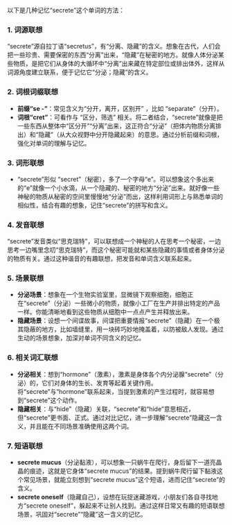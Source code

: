 以下是几种记忆“secrete”这个单词的方法：

### 1. 词源联想
“secrete”源自拉丁语“secretus”，有“分离、隐藏”的含义。想象在古代，人们会把一些珍贵、需要保密的东西“分离”出来，“隐藏”在秘密的地方。就像人体分泌某些物质，是把它们从身体的大循环中“分离”出来藏在特定部位或排出体外，这样从词源角度建立联系，便于记忆它“分泌；隐藏”的含义。

### 2. 词根词缀联想
 - **前缀“se -”**：常见含义为“分开，离开，区别开” ，比如 “separate”（分开）。
 - **词根“cret”**：可看作与 “区分，筛选” 相关。将二者结合，“secrete”就像是把一些东西从整体中“区分开”“分离”出来，这正符合“分泌”（把体内物质分离排出）和“隐藏”（从大众视野中分开隐藏起来）的意思。通过分析前缀和词根，强化对单词的理解与记忆。

### 3. 词形联想
 - “secrete”形似 “secret”（秘密），多了一个字母“e”。可以想象这个多出来的“e”就像一个小水滴，从一个隐藏的、秘密的地方“分泌”出来。就好像一些神秘的物质从秘密的空间里慢慢地“分泌”而出，这样利用词形上与熟悉单词的相似性，结合有趣的想象，记住“secrete”的拼写和含义。

### 4. 发音联想
“secrete”发音类似“思克瑞特”，可以联想成一个神秘的人在思考一个秘密，一边思考一边嘴里念叨“思克瑞特”，而这个秘密可能就和某些隐藏的事情或者身体分泌的物质有关。通过这种谐音的有趣联想，把发音和单词含义联系起来。

### 5. 场景联想
 - **分泌场景**：想象在一个生物实验室里，显微镜下观察细胞，细胞正在“secrete”（分泌）一些微小的物质，就像小工厂在生产并排出特定的产品一样。你能清晰地看到这些物质从细胞中一点点产生并释放出来。
 - **隐藏场景**：设想一个间谍故事，间谍把重要情报“secrete”（隐藏）在一个极其隐蔽的地方，比如墙缝里，用一块砖巧妙地掩盖着，以防被敌人发现。通过生动的场景想象，加深对单词不同含义的记忆。

### 6. 相关词汇联想
 - **分泌相关**：想到“hormone”（激素），激素是身体各个内分泌腺“secrete”（分泌）的，它们对身体的生长、发育等起着关键作用。将“secrete”与“hormone”联系起来，当提到激素的产生过程时，就容易想到“secrete”这个动作。
 - **隐藏相关**：与“hide”（隐藏）关联，“secrete”和“hide”意思相近，但“secrete”更书面、正式。通过对比记忆，进一步理解“secrete”隐藏这一含义，并且能在不同场景准确使用这两个词。

### 7. 短语联想
 - **secrete mucus**（分泌黏液），可以想象一只蜗牛在爬行，身后留下一道亮晶晶的痕迹，这就是它身体“secrete mucus”的结果。提到蜗牛爬行留下黏液这个常见场景，就能立刻想到“secrete mucus”这个短语，进而记住“secrete”的含义。
 - **secrete oneself**（隐藏自己），设想在玩捉迷藏游戏，小朋友们各自寻找地方“secrete oneself”，躲起来不让别人找到。通过这样日常又有趣的短语联想场景，巩固对“secrete”“隐藏”这一含义的记忆。 